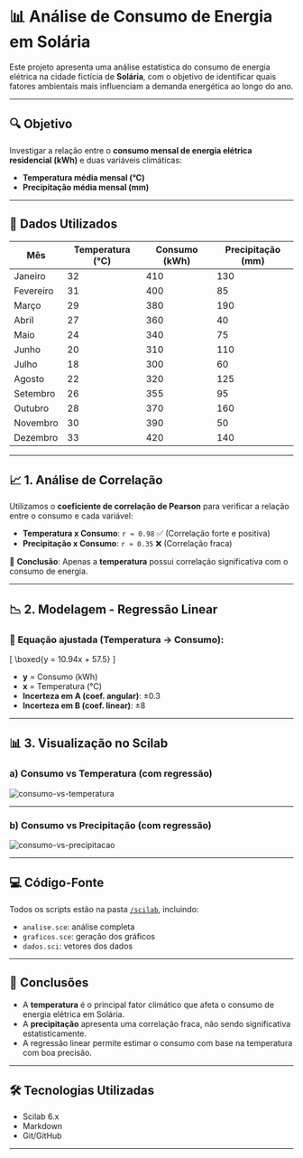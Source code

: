 # 📊 Análise de Consumo de Energia em Solária

Este projeto apresenta uma análise estatística do consumo de energia elétrica na cidade fictícia de **Solária**, com o objetivo de identificar quais fatores ambientais mais influenciam a demanda energética ao longo do ano.

---

## 🔍 Objetivo

Investigar a relação entre o **consumo mensal de energia elétrica residencial (kWh)** e duas variáveis climáticas:

- **Temperatura média mensal (°C)**
- **Precipitação média mensal (mm)**

---

## 📅 Dados Utilizados

| Mês       | Temperatura (°C) | Consumo (kWh) | Precipitação (mm) |
|-----------|------------------|----------------|--------------------|
| Janeiro   | 32               | 410            | 130                |
| Fevereiro | 31               | 400            | 85                 |
| Março     | 29               | 380            | 190                |
| Abril     | 27               | 360            | 40                 |
| Maio      | 24               | 340            | 75                 |
| Junho     | 20               | 310            | 110                |
| Julho     | 18               | 300            | 60                 |
| Agosto    | 22               | 320            | 125                |
| Setembro  | 26               | 355            | 95                 |
| Outubro   | 28               | 370            | 160                |
| Novembro  | 30               | 390            | 50                 |
| Dezembro  | 33               | 420            | 140                |

---

## 📈 1. Análise de Correlação

Utilizamos o **coeficiente de correlação de Pearson** para verificar a relação entre o consumo e cada variável:

- **Temperatura x Consumo**: `r ≈ 0.98` ✅ (Correlação forte e positiva)
- **Precipitação x Consumo**: `r ≈ 0.35` ❌ (Correlação fraca)

🔎 **Conclusão**: Apenas a **temperatura** possui correlação significativa com o consumo de energia.

---

## 📉 2. Modelagem - Regressão Linear

### 🧮 Equação ajustada (Temperatura → Consumo):

\[
\boxed{y = 10.94x + 57.5}
\]

- **y** = Consumo (kWh)  
- **x** = Temperatura (°C)  
- **Incerteza em A (coef. angular)**: ±0.3  
- **Incerteza em B (coef. linear)**: ±8

---

## 📊 3. Visualização no Scilab

### a) Consumo vs Temperatura (com regressão)

![consumo-vs-temperatura](./plots/consumo_vs_temperatura.png)

---

### b) Consumo vs Precipitação (com regressão)

![consumo-vs-precipitacao](./plots/consumo_vs_precipitacao.png)

---

## 💻 Código-Fonte

Todos os scripts estão na pasta [`/scilab`](./scilab), incluindo:

- `analise.sce`: análise completa
- `graficos.sce`: geração dos gráficos
- `dados.sci`: vetores dos dados

---

## 🧠 Conclusões

- A **temperatura** é o principal fator climático que afeta o consumo de energia elétrica em Solária.
- A **precipitação** apresenta uma correlação fraca, não sendo significativa estatisticamente.
- A regressão linear permite estimar o consumo com base na temperatura com boa precisão.

---

## 🛠️ Tecnologias Utilizadas

- Scilab 6.x
- Markdown
- Git/GitHub

---
